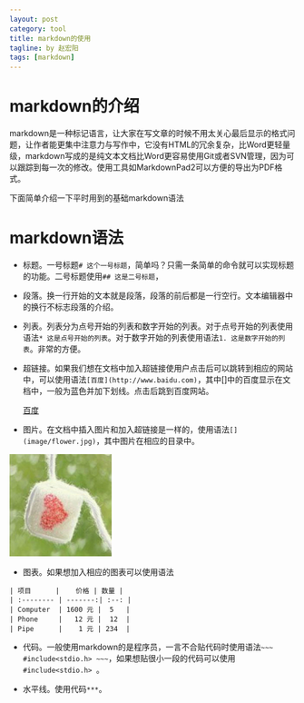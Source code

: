 ```yaml
---
layout: post
category: tool
title: markdown的使用
tagline: by 赵宏阳
tags: [markdown]
---
```


# markdown的介绍

<!--more-->

markdown是一种标记语言，让大家在写文章的时候不用太关心最后显示的格式问题，让作者能更集中注意力与写作中，它没有HTML的冗余复杂，比Word更轻量级，markdown写成的是纯文本文档比Word更容易使用Git或者SVN管理，因为可以跟踪到每一次的修改。使用工具如MarkdownPad2可以方便的导出为PDF格式。

下面简单介绍一下平时用到的基础markdown语法

# markdown语法

* 标题。一号标题`# 这个一号标题`，简单吗？只需一条简单的命令就可以实现标题的功能。二号标题使用`## 这是二号标题`，

* 段落。换一行开始的文本就是段落，段落的前后都是一行空行。文本编辑器中的换行不标志段落的介绍。

* 列表。列表分为点号开始的列表和数字开始的列表。对于点号开始的列表使用语法`* 这是点号开始的列表`。对于数字开始的列表使用语法`1. 这是数字开始的列表`。非常的方便。

* 超链接。如果我们想在文档中加入超链接使用户点击后可以跳转到相应的网站中，可以使用语法`[百度](http://www.baidu.com)`，其中[]中的百度显示在文档中，一般为蓝色并加下划线。点击后跳到百度网站。

	[百度](http://www.baidu.com)

* 图片。在文档中插入图片和加入超链接是一样的，使用语法`[](image/flower.jpg)`，其中图片在相应的目录中。

![头像](../assets/themes/Snail/img/avatar.jpg)

* 图表。如果想加入相应的图表可以使用语法

~~~
| 项目      |    价格 | 数量 |
| :-------- | -------:| :--: |
| Computer  | 1600 元 |  5   |
| Phone     |   12 元 |  12  |
| Pipe      |    1 元 | 234  |
~~~

* 代码。一般使用markdown的是程序员，一言不合贴代码时使用语法`~~~ #include<stdio.h> ~~~`，如果想贴很小一段的代码可以使用``#include<stdio.h> ``。

* 水平线。使用代码`***`。


